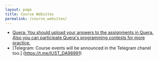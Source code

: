 ```yaml
---
layout: page
title: Course Websites
permalink: /course_websites/
---
```

* [Quera: You should upload your answers to the assignments in Quera. Also you can participate Quera's programming contests for more practice.](https://quera.ir/course/3926/)
* [Telegram: Course events will be announced in the Telegram chanel too.] (https://t.me/IUST_DA98991)